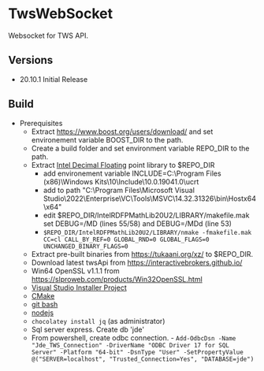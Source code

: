 # TwsWebSocket
Websocket for TWS API.

## Versions
* 20.10.1 Initial Release
## Build
* Prerequisites
    * Extract https://www.boost.org/users/download/ and set environement variable BOOST_DIR to the path.
    * Create a build folder  and set environment variable REPO_DIR to the path.
    * Extract [Intel Decimal Floating](https://www.intel.com/content/www/us/en/developer/articles/tool/intel-decimal-floating-point-math-library.html) point library to $REPO_DIR
        *  add environement variable INCLUDE=C:\Program Files (x86)\Windows Kits\10\Include\10.0.19041.0\ucrt
        *  add to path "C:\Program Files\Microsoft Visual Studio\2022\Enterprise\VC\Tools\MSVC\14.32.31326\bin\Hostx64\x64\"
        *  edit $REPO_DIR/IntelRDFPMathLib20U2/LIBRARY/makefile.mak set DEBUG=/MD (lines 55/58) and DEBUG=/MDd (line 53)
        * `$REPO_DIR/IntelRDFPMathLib20U2/LIBRARY/nmake -fmakefile.mak CC=cl CALL_BY_REF=0 GLOBAL_RND=0 GLOBAL_FLAGS=0 UNCHANGED_BINARY_FLAGS=0`
    * Extract pre-built binaries from https://tukaani.org/xz/ to $REPO_DIR.
    * Download latest twsApi from https://interactivebrokers.github.io/
    * Win64 OpenSSL v1.1.1 from https://slproweb.com/products/Win32OpenSSL.html
    * [Visual Studio Installer Project](https://marketplace.visualstudio.com/items?itemName=VisualStudioClient.MicrosoftVisualStudio2022InstallerProjects)
    * [CMake](https://cmake.org/download)
    * [git bash](https://git-scm.com/download/win)
    * [nodejs](https://nodejs.org)
    * `chocolatey install jq`  (as administrator)
    * Sql server express. Create db 'jde'
    * From powershell, create odbc connection. - `Add-OdbcDsn -Name "Jde_TWS_Connection" -DriverName "ODBC Driver 17 for SQL Server" -Platform "64-bit" -DsnType "User" -SetPropertyValue @("SERVER=localhost", "Trusted_Connection=Yes", "DATABASE=jde")`

